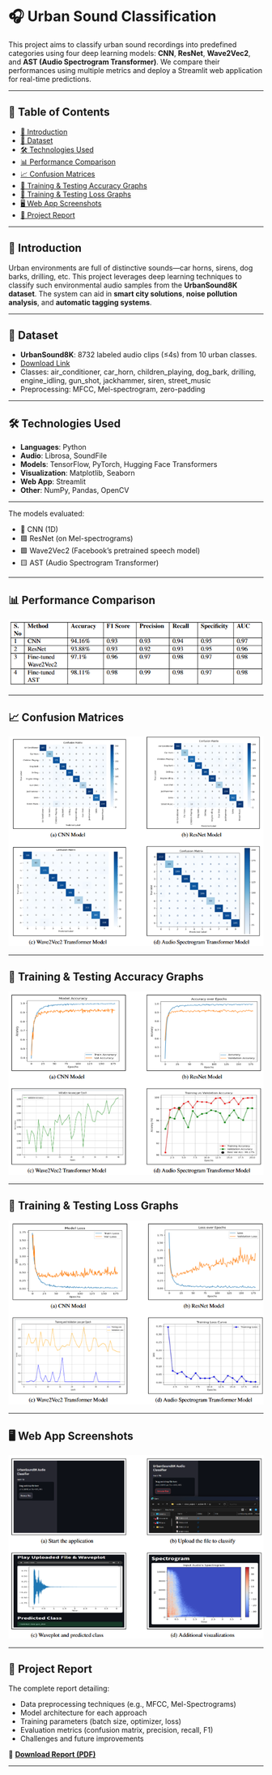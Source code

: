 # 🎧 Urban Sound Classification

This project aims to classify urban sound recordings into predefined categories using four deep learning models: **CNN**, **ResNet**, **Wave2Vec2**, and **AST (Audio Spectrogram Transformer)**. We compare their performances using multiple metrics and deploy a Streamlit web application for real-time predictions.

---

## 📌 Table of Contents

- [🎯 Introduction](#-introduction)
- [📁 Dataset](#-dataset)
- [🛠️ Technologies Used](#-technologies-used)
- [📊 Performance Comparison](#-performance-comparison)
- [📈 Confusion Matrices](#-confusion-matrices)
- [🧪 Training & Testing Accuracy Graphs](#-training--testing-accuracy-graphs)
- [🧪 Training & Testing Loss Graphs](#-training--testing-loss-graphs)
- [🖥️ Web App Screenshots](#-web-app-screenshots)
- [📄 Project Report](#-project-report)

---

## 🎯 Introduction

Urban environments are full of distinctive sounds—car horns, sirens, dog barks, drilling, etc. This project leverages deep learning techniques to classify such environmental audio samples from the **UrbanSound8K dataset**. The system can aid in **smart city solutions**, **noise pollution analysis**, and **automatic tagging systems**.

---

## 📁 Dataset

- **UrbanSound8K**: 8732 labeled audio clips (≤4s) from 10 urban classes.  
- [Download Link](https://urbansounddataset.weebly.com/urbansound8k.html)  
- Classes: air_conditioner, car_horn, children_playing, dog_bark, drilling, engine_idling, gun_shot, jackhammer, siren, street_music  
- Preprocessing: MFCC, Mel-spectrogram, zero-padding

---



## 🛠️ Technologies Used

- **Languages**: Python  
- **Audio**: Librosa, SoundFile  
- **Models**: TensorFlow, PyTorch, Hugging Face Transformers  
- **Visualization**: Matplotlib, Seaborn  
- **Web App**: Streamlit  
- **Other**: NumPy, Pandas, OpenCV

---

The models evaluated:
- 🔷 CNN (1D)
- 🟩 ResNet (on Mel-spectrograms)
- 🟪 Wave2Vec2 (Facebook’s pretrained speech model)
- 🟨 AST (Audio Spectrogram Transformer)

---

## 📊 Performance Comparison
![Performance Comparison](images/comp.png)


---

## 📈 Confusion Matrices
![Confusion Matrices](images/conf.png)


---

## 🧪 Training & Testing Accuracy Graphs
![Training & Testing Accuracy Graphs](images/acc.png)

---

## 🧪 Training & Testing Loss Graphs
![Training & Testing Loss Graphs](images/loss.png)

---


## 🖥️ Web App Screenshots
![Web App Screenshots](images/web.png)

---

## 📄 Project Report

The complete report detailing:
- Data preprocessing techniques (e.g., MFCC, Mel-Spectrograms)
- Model architecture for each approach
- Training parameters (batch size, optimizer, loss)
- Evaluation metrics (confusion matrix, precision, recall, F1)
- Challenges and future improvements

📄 **[Download Report (PDF)](https://drive.google.com/file/d/11fzHFheMiMHPoa5fUgXUtKWEmnHu1PKq/view?usp=drive_link)**

---



